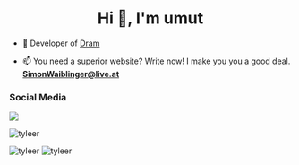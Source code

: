 <h1 align="center">Hi 👋, I'm umut</h1>

- 🔭 Developer of [Dram](https://bit.ly/35vl7lX)

- 📫 You need a superior website? Write now! I make you you a good deal. **SimonWaiblinger@live.at** 

<h3>Social Media</h3>
<p align="left">
  <a href="https://discord.com/users/754646387672481792" target"blank_"><img src="https://img.shields.io/badge/discord%20-7289DA.svg?&style=for-the-badge&logo=discord&logoColor=white"></a> <p align="left"> <img src="https://komarev.com/ghpvc/?username=tyleer&label=Profile%20views&color=a36fe2&style=plastic" alt="tyleer" /> </p>

<p>
<img src="https://github-readme-stats.vercel.app/api?username=tyleer&show_icons=true&theme=dracula&locale=en" alt="tyleer" />
<img src="https://github-readme-stats.vercel.app/api/top-langs?username=tyleer&show_icons=true&theme=dracula&locale=en&layout=compact" alt="tyleer" />
</p>
